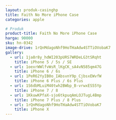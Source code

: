 ```yaml
---
layout: produk-casinghp
title: Faith No More iPhone Case
categories: apple

# Produk
product-title: Faith No More iPhone Case
harga: 90000
sku: hn-0342
image-drive: 1rQnMdagoNhf9HoTHaAdw4STTiOVobaK7
gallery:
  - url: 1ja8r8y_hdWI203pURS7WRDeLG3tSRqht
    title: iPhone 5 / 5s / SE
  - url: 1oexrWWlfvWsR_lKgCK_sA4vN585qm47G
    title: iPhone 6 / 6s
  - url: 1PeR62YyIB0o_IAbsvnY9p_CjbsxEWvfW
    title: iPhone 6 Plus / 6s Plus
  - url: 1S6dbMLuiM40twh2BWbp_B-vrwxES55Yp
    title: iPhone 7 / 8
  - url: 1KkuwKPfaX-sjo6tkpuqAmLOJTugL4Bmp
    title: iPhone 7 Plus / 8 Plus
  - url: 1rQnMdagoNhf9HoTHaAdw4STTiOVobaK7
    title: iPhone X
---
```

